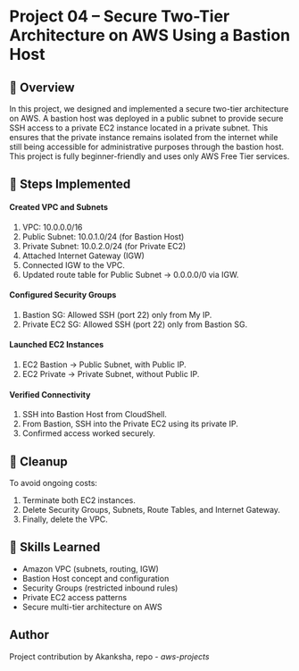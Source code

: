 
# Project 04 – Secure Two-Tier Architecture on AWS Using a Bastion Host

## 🚀 Overview

In this project, we designed and implemented a secure two-tier architecture on AWS. A bastion host was deployed in a public subnet to provide secure SSH access to a private EC2 instance located in a private subnet. This ensures that the private instance remains isolated from the internet while still being accessible for administrative purposes through the bastion host.
This project is fully beginner-friendly and uses only AWS Free Tier services.

## 📌 Steps Implemented

#### Created VPC and Subnets
1. VPC: 10.0.0.0/16
2. Public Subnet: 10.0.1.0/24 (for Bastion Host)
3. Private Subnet: 10.0.2.0/24 (for Private EC2)
4. Attached Internet Gateway (IGW)
5. Connected IGW to the VPC.
6. Updated route table for Public Subnet → 0.0.0.0/0 via IGW.
#### Configured Security Groups
1. Bastion SG: Allowed SSH (port 22) only from My IP.
2. Private EC2 SG: Allowed SSH (port 22) only from Bastion SG.

#### Launched EC2 Instances
1. EC2 Bastion → Public Subnet, with Public IP.
2. EC2 Private → Private Subnet, without Public IP.

#### Verified Connectivity
1. SSH into Bastion Host from CloudShell.
2. From Bastion, SSH into the Private EC2 using its private IP.
3. Confirmed access worked securely.

## 🧹 Cleanup

To avoid ongoing costs:
1. Terminate both EC2 instances.
2. Delete Security Groups, Subnets, Route Tables, and Internet Gateway.
3. Finally, delete the VPC.

## 🎯 Skills Learned

- Amazon VPC (subnets, routing, IGW)
- Bastion Host concept and configuration
- Security Groups (restricted inbound rules)
- Private EC2 access patterns
- Secure multi-tier architecture on AWS

## Author
Project contribution by Akanksha, repo - *aws-projects*
